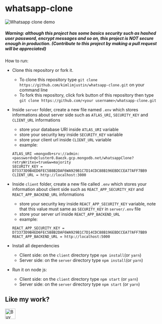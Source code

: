 # whatsapp-clone

![Whatsapp clone demo](https://drive.google.com/uc?export=view&id=1LCLdnYzsxcCmqFxaw3oIEPR-D30N5zMG)

##### Warning: although this project has some basics security such as hashed user password, encrypt messages and so on, this project is NOT secure enough in production. (Contribute to this project by making a pull request will be appreciated)

How to run:

- Clone this repository or fork it.
  - To clone this repository type `git clone https://github.com/kimlimjustin/whatsapp-clone.git` on your command line
  - To fork this repository, click fork button of this repository then type `git clone https://github.com/<your username>/whatsapp-clone.git`
- Inside `server` folder, create a new file named `.env` which stores informations about server side such as `ATLAS_URI`, `SECURITY_KEY` and `CLIENT_URL` informations
  - store your database URI inside `ATLAS_URI` variable
  - store your security key inside `SECURITY_KEY` variable
  - store your client url inside `CLIENT_URL` variable
  - example:
  ```
  ATLAS_URI =mongodb+srv://admin:<password>@cluster0.8aezk.gcp.mongodb.net/whatsappClone?retryWrites=true&w=majority
  SECURITY_KEY = D73373D9B4ED6FEC5B8B2DAF6WA929B1C7D14CDC88B196EBDCCEA77AFF7BB9
  CLIENT_URL = http://localhost:3000
  ```
- Inside `client` folder, create a new file called `.env` which stores your information about client side such as `REACT_APP_SECURITY_KEY` and `REACT_APP_BACKEND_URL` informations

  - store your security key inside `REACT_APP_SECURITY_KEY` variable, note that this value must same as `SECURITY_KEY` in `server/.env` file
  - store your server url inside `REACT_APP_BACKEND_URL`
  - example:

  ```
  REACT_APP_SECURITY_KEY = D73373D9B4ED6FEC5B8B2DAF6WA929B1C7D14CDC88B196EBDCCEA77AFF7BB9
  REACT_APP_BACKEND_URL = http://localhost:5000
  ```

- Install all dependencies

  - Client side: on the `client` directory type `npm install`(or `yarn`)
  - Server side: on the `server` directory type `npm install`(or `yarn`)

- Run it on node js:
  - Client side: on the `client` directory type `npm start` (or `yarn`)
  - Server side: on the `server` directory type `npm start` (or `yarn`)

## Like my work?

<a href='https://ko-fi.com/kimlimjustin' target='_blank'><img height='35' style='border:0px;height:34px;' src='https://az743702.vo.msecnd.net/cdn/kofi3.png?v=0' border='0' alt='Buy Me a Coffee at ko-fi.com' />
